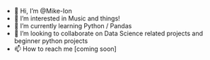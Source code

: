 - 👋 Hi, I’m @Mike-Ion
- 👀 I’m interested in Music and things!
- 🌱 I’m currently learning Python / Pandas
- 💞️ I’m looking to collaborate on Data Science related projects and beginner python projects
- 📫 How to reach me [coming soon]

<!---
Mike-Ion/Mike-Ion is a ✨ special ✨ repository because its `README.md` (this file) appears on your GitHub profile.
You can click the Preview link to take a look at your changes.
--->

